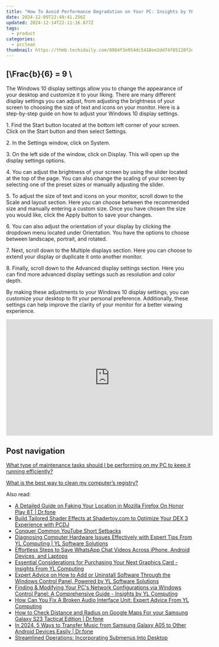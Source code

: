 ```yaml
---
title: "How To Avoid Performance Degradation on Your PC: Insights by YL Software Experts"
date: 2024-12-09T22:49:41.256Z
updated: 2024-12-14T22:11:16.877Z
tags:
  - product
categories:
  - pcclean
thumbnail: https://thmb.techidaily.com/8984f3e954dc5418ee2dd74f85120f2ef763c0382a218a0a60fa194808ade857.jpg
---
```


## \[\Frac{b}{6} = 9 \

The Windows 10 display settings allow you to change the appearance of your desktop and customize it to your liking. There are many different display settings you can adjust, from adjusting the brightness of your screen to choosing the size of text and icons on your monitor. Here is a step-by-step guide on how to adjust your Windows 10 display settings. 

1\. Find the Start button located at the bottom left corner of your screen. Click on the Start button and then select Settings.

2\. In the Settings window, click on System.

3\. On the left side of the window, click on Display. This will open up the display settings options. 

4\. You can adjust the brightness of your screen by using the slider located at the top of the page. You can also change the scaling of your screen by selecting one of the preset sizes or manually adjusting the slider.

5\. To adjust the size of text and icons on your monitor, scroll down to the Scale and layout section. Here you can choose between the recommended size and manually entering a custom size. Once you have chosen the size you would like, click the Apply button to save your changes.

6\. You can also adjust the orientation of your display by clicking the dropdown menu located under Orientation. You have the options to choose between landscape, portrait, and rotated.

7\. Next, scroll down to the Multiple displays section. Here you can choose to extend your display or duplicate it onto another monitor.

8\. Finally, scroll down to the Advanced display settings section. Here you can find more advanced display settings such as resolution and color depth. 

By making these adjustments to your Windows 10 display settings, you can customize your desktop to fit your personal preference. Additionally, these settings can help improve the clarity of your monitor for a better viewing experience.

<!-- affiliate ads begin -->
<iframe width="560" height="315" src="https://www.youtube.com/embed/r_wWybMqZEM?si=0nPjCQDLS2MCaQbG" title="YouTube video player" frameborder="0" allow="accelerometer; autoplay; clipboard-write; encrypted-media; gyroscope; picture-in-picture; web-share" referrerpolicy="strict-origin-when-cross-origin" allowfullscreen></iframe>
<!-- affiliate ads end -->

## Post navigation

[What type of maintenance tasks should I be performing on my PC to keep it running efficiently?](https://tools.techidaily.com/pcclean/products/)

[What is the best way to clean my computer’s registry?](https://tools.techidaily.com/pcclean/products/)

<ins class="adsbygoogle"
     style="display:block"
     data-ad-format="autorelaxed"
     data-ad-client="ca-pub-7571918770474297"
     data-ad-slot="1223367746"></ins>

<ins class="adsbygoogle"
     style="display:block"
     data-ad-client="ca-pub-7571918770474297"
     data-ad-slot="8358498916"
     data-ad-format="auto"
     data-full-width-responsive="true"></ins>

<span class="atpl-alsoreadstyle">Also read:</span>
<div><ul>
<li><a href="https://location-fake.techidaily.com/a-detailed-guide-on-faking-your-location-in-mozilla-firefox-on-honor-play-8t-drfone-by-drfone-virtual-android/"><u>A Detailed Guide on Faking Your Location in Mozilla Firefox On Honor Play 8T | Dr.fone</u></a></li>
<li><a href="https://win-awesome.techidaily.com/build-tailored-shader-effects-at-shadertoycom-to-optimize-your-dex-3-experience-with-pcdj/"><u>Build Tailored Shader Effects at Shadertoy.com to Optimize Your DEX 3 Experience with PCDJ</u></a></li>
<li><a href="https://youtube-blog.techidaily.com/er-common-youtube-short-setbacks/"><u>Conquer Common YouTube Short Setbacks</u></a></li>
<li><a href="https://discover-fantastic.techidaily.com/diagnosing-computer-hardware-issues-effectively-with-expert-tips-from-yl-computing-yl-software-solutions/"><u>Diagnosing Computer Hardware Issues Effectively with Expert Tips From YL Computing | YL Software Solutions</u></a></li>
<li><a href="https://app-tips.techidaily.com/effortless-steps-to-save-whatsapp-chat-videos-across-iphone-android-devices-and-laptops/"><u>Effortless Steps to Save WhatsApp Chat Videos Across iPhone, Android Devices, and Laptops</u></a></li>
<li><a href="https://discover-fantastic.techidaily.com/essential-considerations-for-purchasing-your-next-graphics-card-insights-from-yl-computing/"><u>Essential Considerations for Purchasing Your Next Graphics Card - Insights From YL Computing</u></a></li>
<li><a href="https://discover-fantastic.techidaily.com/expert-advice-on-how-to-add-or-uninstall-software-through-the-windows-control-panel-powered-by-yl-software-solutions/"><u>Expert Advice on How to Add or Uninstall Software Through the Windows Control Panel, Powered by YL Software Solutions</u></a></li>
<li><a href="https://discover-fantastic.techidaily.com/finding-and-modifying-your-pcs-network-configurations-via-windows-control-panel-a-comprehensive-guide-insights-by-yl-computing/"><u>Finding & Modifying Your PC's Network Configurations via Windows Control Panel: A Comprehensive Guide - Insights by YL Computing</u></a></li>
<li><a href="https://discover-fantastic.techidaily.com/how-can-you-fix-a-broken-audio-interface-unit-expert-advice-from-yl-computing/"><u>How Can You Fix A Broken Audio Interface Unit: Expert Advice From YL Computing</u></a></li>
<li><a href="https://android-location-track.techidaily.com/how-to-check-distance-and-radius-on-google-maps-for-your-samsung-galaxy-s23-tactical-edition-drfone-by-drfone-virtual-android/"><u>How to Check Distance and Radius on Google Maps For your Samsung Galaxy S23 Tactical Edition | Dr.fone</u></a></li>
<li><a href="https://android-transfer.techidaily.com/in-2024-5-ways-to-transfer-music-from-samsung-galaxy-a05-to-other-android-devices-easily-drfone-by-drfone-transfer-from-android-transfer-from-android/"><u>In 2024, 5 Ways to Transfer Music from Samsung Galaxy A05 to Other Android Devices Easily | Dr.fone</u></a></li>
<li><a href="https://win11.techidaily.com/streamlined-operations-incorporating-submenus-into-desktop/"><u>Streamlined Operations: Incorporating Submenus Into Desktop</u></a></li>
</ul></div>

